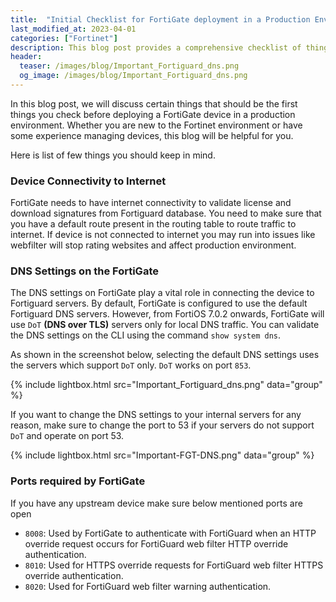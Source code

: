 ```yaml
---
title:  "Initial Checklist for FortiGate deployment in a Production Environment"
last_modified_at: 2023-04-01
categories: ["Fortinet"]
description: This blog post provides a comprehensive checklist of things to consider before deploying a FortiGate device in a production environment. The post covers key topics such as device connectivity to the internet, DNS settings on FortiGate, and the ports required by FortiGate. By following this checklist, you can ensure a smooth deployment process and avoid potential issues that could impact your production environment. The blog also includes helpful screenshots and explanations to make it easier for readers to understand the concepts discussed.
header:
  teaser: /images/blog/Important_Fortiguard_dns.png
  og_image: /images/blog/Important_Fortiguard_dns.png
---
```


In this blog post, we will discuss certain things that should be the first things you check before deploying a FortiGate device in a production environment. Whether you are new to the Fortinet environment or have some experience managing devices, this blog will be helpful for you.

Here is list of few things you should keep in mind.

### Device Connectivity to Internet

FortiGate needs to have internet connectivity to validate license and download signatures from Fortiguard database. You need to make sure that you have a default route present in the routing table to route traffic to internet. If device is not connected to internet you may run into  issues like webfilter will stop rating websites  and affect production environment.

### DNS Settings on the FortiGate

The DNS settings on FortiGate play a vital role in connecting the device to Fortiguard servers. By default, FortiGate is configured to use the default Fortiguard DNS servers. However, from FortiOS 7.0.2 onwards, FortiGate will use `DoT` **(DNS over TLS)** servers only for local DNS traffic. You can validate the DNS settings on the CLI using the command `show system dns`.

As shown in the screenshot below, selecting the default DNS settings uses the  servers which support `DoT` only. `DoT` works on port `853`.

{% include lightbox.html src="Important_Fortiguard_dns.png" data="group" %}

If you want to change the DNS settings to your internal servers for any reason, make sure to change the port to 53 if your servers do not support `DoT` and operate on port 53.

{% include lightbox.html src="Important-FGT-DNS.png" data="group" %}

### Ports required by FortiGate

If you have any upstream device make sure below mentioned ports are open

* `8008`: Used by FortiGate to authenticate with FortiGuard when an HTTP override request occurs for FortiGuard web filter HTTP override authentication.
* `8010`: Used for HTTPS override requests for FortiGuard web filter HTTPS override authentication.
* `8020`: Used for FortiGuard web filter warning authentication.
